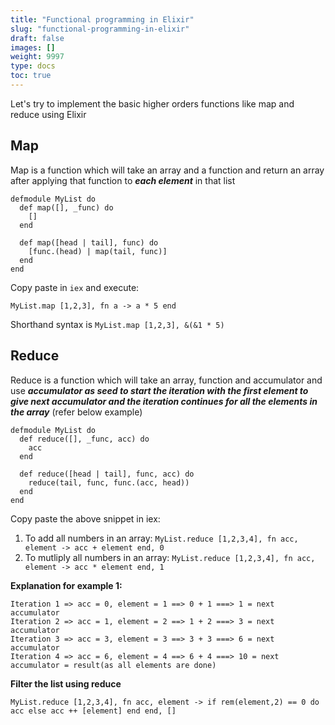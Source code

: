 ```yaml
---
title: "Functional programming in Elixir"
slug: "functional-programming-in-elixir"
draft: false
images: []
weight: 9997
type: docs
toc: true
---
```


Let's try to implement the basic higher orders functions like map and reduce using Elixir

## Map
Map is a function which will take an array and a function and return an array after applying that function to ***each element*** in that list

    defmodule MyList do
      def map([], _func) do
        []
      end

      def map([head | tail], func) do
        [func.(head) | map(tail, func)]
      end
    end

Copy paste in `iex` and execute: 

`MyList.map [1,2,3], fn a -> a * 5 end`

Shorthand syntax is `MyList.map [1,2,3], &(&1 * 5)`

## Reduce
Reduce is a function which will take an array, function and accumulator and use ***accumulator as seed to start the iteration with the first element to give next accumulator and the iteration continues for all the elements in the array*** (refer below example)

    defmodule MyList do
      def reduce([], _func, acc) do
        acc
      end
    
      def reduce([head | tail], func, acc) do
        reduce(tail, func, func.(acc, head))
      end
    end

Copy paste the above snippet in iex:

 

 1. To add all numbers in an array: `MyList.reduce [1,2,3,4], fn acc, element -> acc + element end, 0`
 2. To mutliply all numbers in an array: `MyList.reduce [1,2,3,4], fn acc, element -> acc * element end, 1`

**Explanation for example 1:**

    Iteration 1 => acc = 0, element = 1 ==> 0 + 1 ===> 1 = next accumulator
    Iteration 2 => acc = 1, element = 2 ==> 1 + 2 ===> 3 = next accumulator
    Iteration 3 => acc = 3, element = 3 ==> 3 + 3 ===> 6 = next accumulator
    Iteration 4 => acc = 6, element = 4 ==> 6 + 4 ===> 10 = next accumulator = result(as all elements are done)

**Filter the list using reduce**
      
    MyList.reduce [1,2,3,4], fn acc, element -> if rem(element,2) == 0 do acc else acc ++ [element] end end, []


